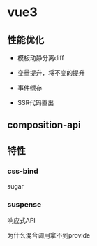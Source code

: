 # vue3


## 性能优化

* 模板动静分离diff

* 变量提升，将不变的提升

* 事件缓存

* SSR代码直出

## composition-api


## 特性

### css-bind

sugar

### suspense


响应式API

为什么混合调用拿不到provide